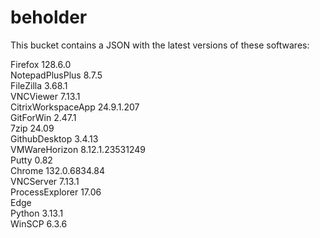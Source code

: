 # beholder
This bucket contains a JSON with the latest versions of these softwares:

Firefox            128.6.0          
NotepadPlusPlus    8.7.5            
FileZilla          3.68.1           
VNCViewer          7.13.1           
CitrixWorkspaceApp 24.9.1.207       
GitForWin          2.47.1           
7zip               24.09            
GithubDesktop      3.4.13           
VMWareHorizon      8.12.1.23531249  
Putty              0.82             
Chrome             132.0.6834.84    
VNCServer          7.13.1           
ProcessExplorer    17.06            
Edge                              
Python             3.13.1           
WinSCP             6.3.6            



